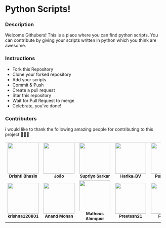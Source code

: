 # Python Scripts!

### Description
Welcome Githubers! This is a place where you can find python scripts. You can contribute by giving your scripts written in python which you think are awesome.

### Instructions

- Fork this Repository
- Clone your forked repository
- Add your scripts
- Commit & Push
- Create a pull request
- Star this repository
- Wait for Pull Request to merge
- Celebrate, you've done!


### Contributors
i would like to thank the following amazing people for contributing to this project 🎉🎉🎉

<!-- ALL-CONTRIBUTORS-LIST:START - Do not remove or modify this section -->
<!-- prettier-ignore-start -->
<!-- markdownlint-disable -->
<table>
<tr>
<td align="center"><a href="https://github.com/Dbhasin1"><img src="https://avatars2.githubusercontent.com/u/56479884?s=400&u=175b6416de680dac7e678c9631bd5a4be27c13d0&v=4" width="100px;" alt=""/><br /><sub><b>Drishti Bhasin</b></sub></a><br /> </td>
<td align="center"><a href="https://github.com/saxocat"><img src="https://avatars3.githubusercontent.com/u/73019845?s=400&u=87886444f2b106f518ca811a18e6afca96715935&v=4" width="100px;" alt=""/><br /><sub><b>João</b></sub></a><br /></td>
<td align="center"><a href="https://github.com/spantheslayer"><img src="https://avatars1.githubusercontent.com/u/61844611?s=400&v=4" width="100px;" alt=""/><br /><sub><b>Supriyo Sarkar</b></sub></a><br /></td>
<td align="center"><a href="https://github.com/Harika-BV"><img src="https://avatars0.githubusercontent.com/u/34688053?s=400&u=04108111790bf3c5007c58b63a916626d50e0421&v=4" width="100px;" alt=""/><br /><sub><b>Harika_BV</b></sub></a><br /> </td>
<td align="center"><a href="https://github.com/punitsakre23"><img src="https://avatars0.githubusercontent.com/u/66567141?s=400&u=c9e3293cf858a8be77503cee8e8e08d3b01528e5&v=4" width="100px;" alt=""/><br /><sub><b>Punit Sakre</b></sub></a><br /></td>
<td align="center"><a href="https://github.com/nobalpha"><img src="https://avatars3.githubusercontent.com/u/47711025?s=400&u=2bd0f3901e1f7c7a871370138aaa7e6c643bf843&v=4" width="100px;" alt=""/><br /><sub><b>Roni</b></sub></a><br /></td>
<td align="center"><a href="https://github.com/mohinesh9999"><img src="https://avatars1.githubusercontent.com/u/42772418?s=400&u=fa33d9dadda42dc393a262b5c55bc4bc7e8a34d2&v=4" width="100px;" alt=""/><br /><sub><b>mohinesh9999</b></sub></a><br /> </td>
<td align="center"><a href="https://github.com/larymak"><img src="https://avatars0.githubusercontent.com/u/63947040?s=400&u=59e32242065a470247e4cdbb174baa1e86dffac0&v=4" width="100px;" alt=""/><br /><sub><b>Lary mak</b></sub></a><br /></td>
</tr>
<tr>
<td align="center"><a href="https://github.com/krishna120801"><img src="https://avatars0.githubusercontent.com/u/57492276?s=400&v=4" width="100px;" alt=""/><br /><sub><b>krishna120801</b></sub></a><br /></td>
<td align="center"><a href="https://github.com/anandmohan23"><img src="https://avatars1.githubusercontent.com/u/51752139?s=400&u=c98cf7d4b84d88fdb3f10e517841ee9968e0f884&v=4" width="100px;" alt=""/><br /><sub><b>Anand Mohan</b></sub></a><br /> </td>
<td align="center"><a href="https://github.com/alenquer"><img src="https://avatars3.githubusercontent.com/u/41526192?s=400&u=c4bde67437e17b8abc48fb7d1ddf25a91a8000c9&v=4" width="100px;" alt=""/><br /><sub><b>Matheus Alenquer</b></sub></a><br /></td>
<td align="center"><a href="https://github.com/Preetesh21"><img src="https://avatars1.githubusercontent.com/u/50336851?s=400&v=4" width="100px;" alt=""/><br /><sub><b>Preetesh21</b></sub></a><br /></td>
<td align="center"><a href="https://github.com/Fonta22"><img src="https://avatars2.githubusercontent.com/u/61181201?s=400&u=c34d0f10408f6ee5a97e9e1165495ce6ef0980e0&v=4" width="100px;" alt=""/><br /><sub><b>Fonta22</b></sub></a><br /> </td>
<td align="center"><a href="https://github.com/AhmadHerzallah"><img src="https://avatars3.githubusercontent.com/u/43403487?s=400&u=6a122f3085582afa0fae56156d0dc394eae48a90&v=4" width="100px;" alt=""/><br /><sub><b>Ahmad Herzallah</b></sub></a><br /></td>
<td align="center"><a href="https://github.com/Aaliya7516"><img src="https://avatars1.githubusercontent.com/u/53328555?s=400&u=f77e8e79495f6905433da72c140953f321cfdce1&v=4" width="100px;" alt=""/><br /><sub><b>Aaliya Haque</b></sub></a><br /></td>
<td align="center"><a href="https://github.com/Pandz18"><img src="https://avatars0.githubusercontent.com/u/58665834?s=400&u=eabe398d2e26def53a659354d2c27d222859babb&v=4" width="100px;" alt=""/><br /><sub><b>Pandz18</b></sub></a><br /></td>
</tr>
</table>

<!-- markdownlint-enable -->
<!-- prettier-ignore-end -->
<!-- ALL-CONTRIBUTORS-LIST:END -->
